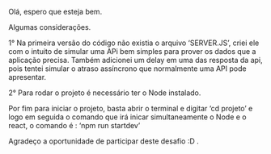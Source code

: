 Olá, espero que esteja bem.

Algumas considerações.

1° Na primeira versão do código não existia o arquivo ‘SERVER.JS’, criei ele com o intuito de simular uma APi bem simples para prover os dados que a aplicação precisa. Também adicionei um delay em uma das resposta da api, pois tentei simular o atraso assíncrono que normalmente uma API pode apresentar. 

2° Para rodar o projeto é necessário ter o Node instalado. 

 
Por fim para iniciar o projeto, basta abrir o terminal e digitar ‘cd projeto’ e logo em seguida o comando que irá inicar simultaneamente o Node e o react, o comando é  : ‘npm run startdev’ 

Agradeço a oportunidade de participar deste desafio :D .  
